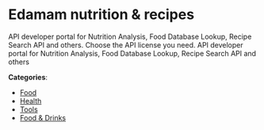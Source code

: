 # Edamam nutrition & recipes


API developer portal for Nutrition Analysis, Food Database Lookup, Recipe Search API and others.  Choose the API license you need. API developer portal for Nutrition Analysis, Food Database Lookup, Recipe Search API and others



**Categories**:
- [Food](https://github.com/apis-list/apis-list#food)
- [Health](https://github.com/apis-list/apis-list#health)
- [Tools](https://github.com/apis-list/apis-list#tools)
- [Food & Drinks](https://github.com/apis-list/apis-list#food-and-drinks)







